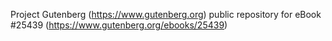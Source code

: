 Project Gutenberg (https://www.gutenberg.org) public repository for eBook #25439 (https://www.gutenberg.org/ebooks/25439)
